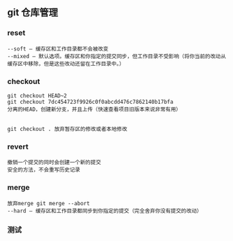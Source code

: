 ## git 仓库管理
### reset
    --soft – 缓存区和工作目录都不会被改变
    --mixed – 默认选项。缓存区和你指定的提交同步，但工作目录不受影响（将你当前的改动从缓存区中移除，但是这些改动还留在工作目录中。）


### checkout
    git checkout HEAD~2
    git checkout 7dc454723f9926c0f0abcdd476c7862140b17bfa
    分离的HEAD，创建新分支，并且上传（快速查看项目旧版本来说非常有用）


    git checkout . 放弃暂存区的修改或者本地修改


### revert
    撤销一个提交的同时会创建一个新的提交
    安全的方法，不会重写历史记录

### merge
    放弃merge git merge --abort
    --hard – 缓存区和工作目录都同步到你指定的提交（完全舍弃你没有提交的改动）

### 测试

